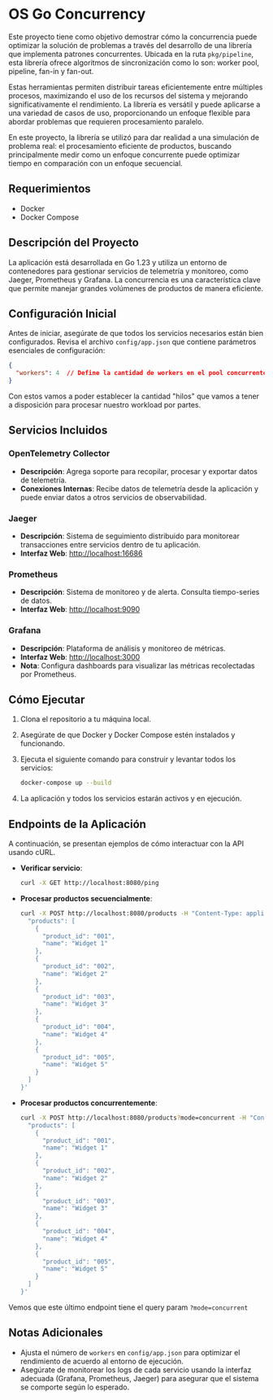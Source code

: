 # OS Go Concurrency
Este proyecto tiene como objetivo demostrar cómo la concurrencia puede optimizar la solución de problemas a través del desarrollo de una librería que implementa patrones concurrentes. Ubicada en la ruta `pkg/pipeline`, esta librería ofrece algoritmos de sincronización como lo son: worker pool, pipeline, fan-in y fan-out. 

Estas herramientas permiten distribuir tareas eficientemente entre múltiples procesos, maximizando el uso de los recursos del sistema y mejorando significativamente el rendimiento. La librería es versátil y puede aplicarse a una variedad de casos de uso, proporcionando un enfoque flexible para abordar problemas que requieren procesamiento paralelo.

En este proyecto, la librería se utilizó para dar realidad a una simulación de problema real: el procesamiento eficiente de productos, buscando principalmente medir como un enfoque concurrente puede optimizar tiempo en comparación con un enfoque secuencial.

## Requerimientos

- Docker
- Docker Compose

## Descripción del Proyecto

La aplicación está desarrollada en Go 1.23 y utiliza un entorno de contenedores para gestionar servicios de telemetría y monitoreo, como Jaeger, Prometheus y Grafana. La concurrencia es una característica clave que permite manejar grandes volúmenes de productos de manera eficiente.

## Configuración Inicial

Antes de iniciar, asegúrate de que todos los servicios necesarios están bien configurados. Revisa el archivo `config/app.json` que contiene parámetros esenciales de configuración:

```json
{
  "workers": 4  // Define la cantidad de workers en el pool concurrente
}
```

Con estos vamos a poder establecer la cantidad "hilos" que vamos a tener a disposición para procesar nuestro workload por partes.

## Servicios Incluidos

### OpenTelemetry Collector

- **Descripción**: Agrega soporte para recopilar, procesar y exportar datos de telemetría.
- **Conexiones Internas**: Recibe datos de telemetría desde la aplicación y puede enviar datos a otros servicios de observabilidad.

### Jaeger

- **Descripción**: Sistema de seguimiento distribuido para monitorear transacciones entre servicios dentro de tu aplicación.
- **Interfaz Web**: [http://localhost:16686](http://localhost:16686)

### Prometheus

- **Descripción**: Sistema de monitoreo y de alerta. Consulta tiempo-series de datos.
- **Interfaz Web**: [http://localhost:9090](http://localhost:9090)

### Grafana

- **Descripción**: Plataforma de análisis y monitoreo de métricas.
- **Interfaz Web**: [http://localhost:3000](http://localhost:3000)
- **Nota**: Configura dashboards para visualizar las métricas recolectadas por Prometheus.

## Cómo Ejecutar

1. Clona el repositorio a tu máquina local.
2. Asegúrate de que Docker y Docker Compose estén instalados y funcionando.
3. Ejecuta el siguiente comando para construir y levantar todos los servicios:

   ```bash
   docker-compose up --build
   ```

4. La aplicación y todos los servicios estarán activos y en ejecución.

## Endpoints de la Aplicación

A continuación, se presentan ejemplos de cómo interactuar con la API usando cURL.

- **Verificar servicio**:
  ```bash
  curl -X GET http://localhost:8080/ping
  ```

- **Procesar productos secuencialmente**:
  ```bash
  curl -X POST http://localhost:8080/products -H "Content-Type: application/json" -d '{
    "products": [
      {
        "product_id": "001",
        "name": "Widget 1"
      },
      {
        "product_id": "002",
        "name": "Widget 2"
      },
      {
        "product_id": "003",
        "name": "Widget 3"
      },
      {
        "product_id": "004",
        "name": "Widget 4"
      },
      {
        "product_id": "005",
        "name": "Widget 5"
      }
    ]
  }'
  ```

- **Procesar productos concurrentemente**:
  ```bash
  curl -X POST http://localhost:8080/products?mode=concurrent -H "Content-Type: application/json" -d '{
    "products": [
      {
        "product_id": "001",
        "name": "Widget 1"
      },
      {
        "product_id": "002",
        "name": "Widget 2"
      },
      {
        "product_id": "003",
        "name": "Widget 3"
      },
      {
        "product_id": "004",
        "name": "Widget 4"
      },
      {
        "product_id": "005",
        "name": "Widget 5"
      }
    ]
  }'
  ```
Vemos que este último endpoint tiene el query param `?mode=concurrent` 

## Notas Adicionales

- Ajusta el número de `workers` en `config/app.json` para optimizar el rendimiento de acuerdo al entorno de ejecución.
- Asegúrate de monitorear los logs de cada servicio usando la interfaz adecuada (Grafana, Prometheus, Jaeger) para asegurar que el sistema se comporte según lo esperado.